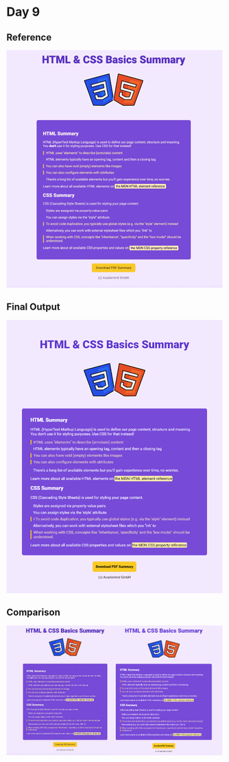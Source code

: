 # **Day 9** <!-- omit in toc -->

## **Reference**

![Reference](./images/finished-site.jpg)

## **Final Output**

![Final Output](./images/output.png)

## **Comparison**

![Comparison](./images/compare.png)
